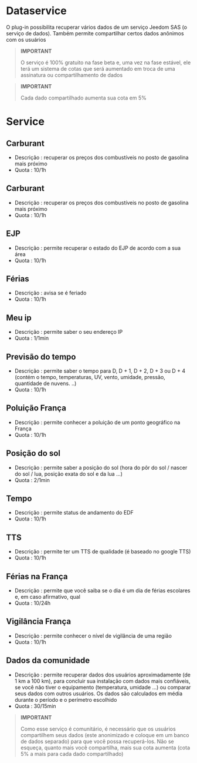 # Dataservice

O plug-in possibilita recuperar vários dados de um serviço Jeedom SAS (o serviço de dados). Também permite compartilhar certos dados anônimos com os usuários

>**IMPORTANT**
>
> O serviço é 100% gratuito na fase beta e, uma vez na fase estável, ele terá um sistema de cotas que será aumentado em troca de uma assinatura ou compartilhamento de dados

>**IMPORTANT**
>
>Cada dado compartilhado aumenta sua cota em 5%

# Service

## Carburant

- Descrição : recuperar os preços dos combustíveis no posto de gasolina mais próximo
- Quota : 10/1h

## Carburant

- Descrição : recuperar os preços dos combustíveis no posto de gasolina mais próximo
- Quota : 10/1h

## EJP

- Descrição : permite recuperar o estado do EJP de acordo com a sua área
- Quota : 10/1h

## Férias

- Descrição : avisa se é feriado
- Quota : 10/1h

## Meu ip

- Descrição : permite saber o seu endereço IP
- Quota : 1/1min

## Previsão do tempo

- Descrição : permite saber o tempo para D, D + 1, D + 2, D + 3 ou D + 4 (contém o tempo, temperaturas, UV, vento, umidade, pressão, quantidade de nuvens. ..)
- Quota : 10/1h

## Poluição França

- Descrição : permite conhecer a poluição de um ponto geográfico na França
- Quota : 10/1h

## Posição do sol

- Descrição : permite saber a posição do sol (hora do pôr do sol / nascer do sol / lua, posição exata do sol e da lua ...)
- Quota : 2/1min

## Tempo

- Descrição : permite status de andamento do EDF
- Quota : 10/1h

## TTS

- Descrição : permite ter um TTS de qualidade (é baseado no google TTS)
- Quota : 10/1h

## Férias na França

- Descrição : permite que você saiba se o dia é um dia de férias escolares e, em caso afirmativo, qual
- Quota : 10/24h

## Vigilância França

- Descrição : permite conhecer o nível de vigilância de uma região
- Quota : 10/1h

## Dados da comunidade

- Descrição : permite recuperar dados dos usuários aproximadamente (de 1 km a 100 km), para concluir sua instalação com dados mais confiáveis, se você não tiver o equipamento (temperatura, umidade ...) ou comparar seus dados com outros usuários. Os dados são calculados em média durante o período e o perímetro escolhido
- Quota : 30/15min

>**IMPORTANT**
>
>Como esse serviço é comunitário, é necessário que os usuários compartilhem seus dados (este anonimizado e coloque em um banco de dados separado) para que você possa recuperá-los. Não se esqueça, quanto mais você compartilha, mais sua cota aumenta (cota 5% a mais para cada dado compartilhado)
